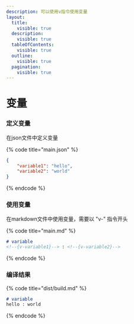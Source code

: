 ```yaml
---
description: 可以使用v指令使用变量
layout:
  title:
    visible: true
  description:
    visible: true
  tableOfContents:
    visible: true
  outline:
    visible: true
  pagination:
    visible: true
---
```


# 变量

### 定义变量

在json文件中定义变量

{% code title="main.json" %}
```json
{
    "variable1": "hello",
    "variable2": "world"
}
```
{% endcode %}

### 使用变量

在markdown文件中使用变量，需要以 "v-" 指令开头

{% code title="main.md" %}
```markdown
# variable
<!--{v-variable1}--> : <!--{v-variable2}-->
```
{% endcode %}

### 编译结果

{% code title="dist/build.md" %}
```markdown
# variable
hello : world
```
{% endcode %}
